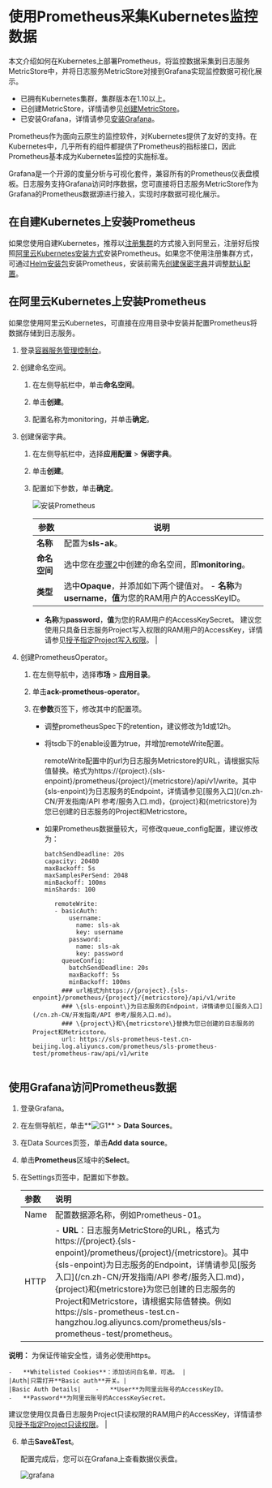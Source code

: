 # 使用Prometheus采集Kubernetes监控数据

本文介绍如何在Kubernetes上部署Prometheus，将监控数据采集到日志服务MetricStore中，并将日志服务MetricStore对接到Grafana实现监控数据可视化展示。

-   已拥有Kubernetes集群，集群版本在1.10以上。
-   已创建MetricStore，详情请参见[创建MetricStore](/cn.zh-CN/时序存储/管理MetricStore.md)。
-   已安装Grafana，详情请参见[安装Grafana](http://docs.grafana.org/installation/)。

Prometheus作为面向云原生的监控软件，对Kubernetes提供了友好的支持。在Kubernetes中，几乎所有的组件都提供了Prometheus的指标接口，因此Prometheus基本成为Kubernetes监控的实施标准。

Grafana是一个开源的度量分析与可视化套件，兼容所有的Prometheus仪表盘模板。日志服务支持Grafana访问时序数据，您可直接将日志服务MetricStore作为Grafana的Prometheus数据源进行接入，实现时序数据可视化展示。

## 在自建Kubernetes上安装Prometheus

如果您使用自建Kubernetes，推荐以[注册集群](https://help.aliyun.com/document_detail/155208.html)的方式接入到阿里云，注册好后按照[阿里云Kubernetes安装方式](#section_10t_rym_hng)安装Prometheus。如果您不使用注册集群方式，可通过[Helm安装包](https://github.com/helm/charts/blob/master/stable/prometheus-operator)安装Prometheus，安装前需先[创建保密字典](#step_61m_xab_8rs)并调整[默认配置](https://github.com/helm/charts/blob/master/stable/prometheus-operator/values.yaml)。

## 在阿里云Kubernetes上安装Prometheus

如果您使用阿里云Kubernetes，可直接在应用目录中安装并配置Prometheus将数据存储到日志服务。

1.  登录[容器服务管理控制台](https://cs.console.aliyun.com)。

2.  创建命名空间。

    1.  在左侧导航栏中，单击**命名空间**。

    2.  单击**创建**。

    3.  配置名称为monitoring，并单击**确定**。

3.  创建保密字典。

    1.  在左侧导航栏中，选择**应用配置** \> **保密字典**。

    2.  单击**创建**。

    3.  配置如下参数，单击**确定**。

        ![安装Prometheus](https://static-aliyun-doc.oss-cn-hangzhou.aliyuncs.com/assets/img/zh-CN/9683129951/p128239.png)

        |参数|说明|
        |--|--|
        |**名称**|配置为**sls-ak**。|
        |**命名空间**|选中您在[步骤2](#step_321_yuw_7pi)中创建的命名空间，即**monitoring**。|
        |**类型**|选中**Opaque**，并添加如下两个键值对。         -   **名称**为**username**，**值**为您的RAM用户的AccessKeyID。
        -   **名称**为**password**，**值**为您的RAM用户的AccessKeySecret。
建议您使用只具备日志服务Project写入权限的RAM用户的AccessKey，详情请参见[授予指定Project写入权限](/cn.zh-CN/开发指南/访问控制RAM/RAM自定义授权场景.md)。 |

4.  创建PrometheusOperator。

    1.  在左侧导航中，选择**市场** \> **应用目录**。

    2.  单击**ack-prometheus-operator**。

    3.  在**参数**页签下，修改其中的配置项。

        -   调整prometheusSpec下的retention，建议修改为1d或12h。
        -   将tsdb下的enable设置为true，并增加remoteWrite配置。

            remoteWrite配置中的url为日志服务Metricstore的URL，请根据实际值替换。格式为https://\{project\}.\{sls-enpoint\}/prometheus/\{project\}/\{metricstore\}/api/v1/write。其中\{sls-enpoint\}为日志服务的Endpoint，详情请参见[服务入口](/cn.zh-CN/开发指南/API 参考/服务入口.md)，\{project\}和\{metricstore\}为您已创建的日志服务的Project和Metricstore。

        -   如果Prometheus数据量较大，可修改queue\_config配置，建议修改为：

            ```
            batchSendDeadline: 20s
            capacity: 20480
            maxBackoff: 5s
            maxSamplesPerSend: 2048
            minBackoff: 100ms
            minShards: 100
            ```

        ```
              remoteWrite:
              - basicAuth:
                  username:
                    name: sls-ak
                    key: username
                  password:
                    name: sls-ak
                    key: password
                queueConfig:
                  batchSendDeadline: 20s
                  maxBackoff: 5s
                  minBackoff: 100ms
                ### url格式为https://{project}.{sls-enpoint}/prometheus/{project}/{metricstore}/api/v1/write
                ### \{sls-enpoint\}为日志服务的Endpoint，详情请参见[服务入口](/cn.zh-CN/开发指南/API 参考/服务入口.md)。
                ### \{project\}和\{metricstore\}替换为您已创建的日志服务的Project和Metricstore。
                url: https://sls-prometheus-test.cn-beijing.log.aliyuncs.com/prometheus/sls-prometheus-test/prometheus-raw/api/v1/write
                                        
        ```


## 使用Grafana访问Prometheus数据

1.  登录Grafana。

2.  在左侧导航栏，单击**![G1](https://static-aliyun-doc.oss-cn-hangzhou.aliyuncs.com/assets/img/zh-CN/7664559951/p112522.png)** \> **Data Sources**。

3.  在Data Sources页签，单击**Add data source**。

4.  单击**Prometheus**区域中的**Select**。

5.  在Settings页签中，配置如下参数。

    |参数|说明|
    |:-|:-|
    |Name|配置数据源名称，例如Prometheus-01。|
    |HTTP|    -   **URL**：日志服务MetricStore的URL，格式为https://\{project\}.\{sls-enpoint\}/prometheus/\{project\}/\{metricstore\}。其中\{sls-enpoint\}为日志服务的Endpoint，详情请参见[服务入口](/cn.zh-CN/开发指南/API 参考/服务入口.md)，\{project\}和\{metricstore\}为您已创建的日志服务的Project和Metricstore，请根据实际值替换。例如https://sls-prometheus-test.cn-hangzhou.log.aliyuncs.com/prometheus/sls-prometheus-test/prometheus。

**说明：** 为保证传输安全性，请务必使用https。

    -   **Whitelisted Cookies**：添加访问白名单，可选。 |
    |Auth|只需打开**Basic auth**开关。|
    |Basic Auth Details|    -   **User**为阿里云账号的AccessKeyID。
    -   **Password**为阿里云账号的AccessKeySecret。
建议您使用仅具备日志服务Project只读权限的RAM用户的AccessKey，详情请参见[授予指定Project只读权限](/cn.zh-CN/开发指南/访问控制RAM/RAM自定义授权场景.md)。 |

6.  单击**Save&Test**。

    配置完成后，您可以在Grafana上查看数据仪表盘。

    ![grafana](https://static-aliyun-doc.oss-cn-hangzhou.aliyuncs.com/assets/img/zh-CN/9683129951/p128468.png)



